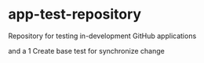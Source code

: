 # app-test-repository
Repository for testing in-development GitHub applications

and a 1
Create base test for synchronize change

